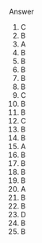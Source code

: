 Answer
<br>
1. C
2. B
3. A
4. B
5. B
6. B
7. B
8. B
9. C
10. B
11. B
12. C
13. B
14. B
15. A
16. B
17. B
18. B
19. B
20. A
21. B
22. B
23. D
24. B
25. B
